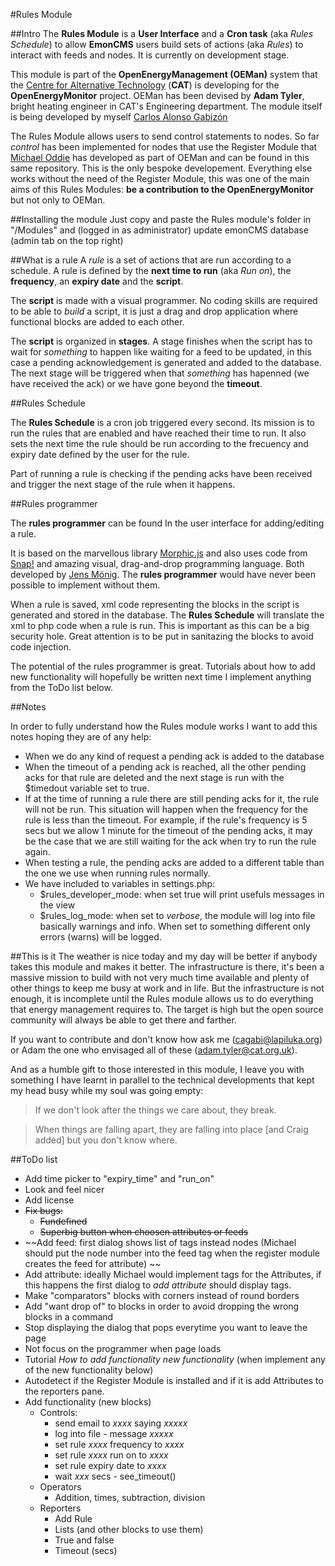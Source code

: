 #Rules Module

##Intro
The **Rules Module** is a **User Interface** and a **Cron task** (aka *Rules Schedule*) to allow **EmonCMS** users build sets of actions (aka *Rules*) to interact with feeds and nodes. It is currently on development stage.

This module is part of the **OpenEnergyManagement (OEMan)** system that the [Centre for Alternative Technology](http://cat.org.uk) (**CAT**) is developing for the **OpenEnergyMonitor** project. OEMan has been devised by **Adam Tyler**, bright heating engineer in CAT's Engineering department. The module itself is being developed by myself [Carlos Alonso Gabizón](https://github.com/cagabi)

The Rules Module allows users to send control statements to nodes. So far *control* has been implemented for nodes that use the Register Module that [Michael Oddie](https://github.com/0ddie) has developed as part of OEMan and can be found in this same repository. This is the only bespoke developement. Everything else works without the need of the Register Module, this was one of the main aims of this Rules Modules: **be a contribution to the OpenEnergyMonitor** but not only to OEMan.

##Installing the module
Just copy and paste the Rules module's folder in "/Modules" and (logged in as administrator) update emonCMS database (admin tab on the top right)

##What is a rule
A *rule* is a set of actions that are run according to a schedule. A rule is defined by the **next time to run** (aka *Run on*), the **frequency**, an **expiry date** and the  **script**.

The **script** is made with a visual programmer. No coding skills are required to be able to *build* a script, it is just a drag and drop application where functional blocks are added to each other.

The **script** is organized in **stages**. A stage finishes when the script has to wait for *something* to happen like waiting for a feed to be updated, in this case a pending acknowledgement is generated and added to the database. The next stage will be triggered when that *something* has hapenned (we have received the ack) or we have gone beyond the **timeout**.

##Rules Schedule

The **Rules Schedule** is a cron job triggered every second. Its mission is to run the rules that are enabled and have reached their time to run. It also sets the next time the rule should be run according to the frecuency and expiry date defined by the user for the rule.

Part of running a rule is checking if the pending acks have been received and trigger the next stage of the rule when it happens.

##Rules programmer

The **rules programmer** can be found In the user interface for adding/editing a rule.

It is based on the marvellous library [Morphic.js](https://github.com/jmoenig/morphic.js) and also uses code from [Snap!](https://snap.berkeley.edu/) and amazing visual, drag-and-drop programming language. Both developed by [Jens Mönig](https://github.com/jmoeni). The **rules programmer** would have never been possible to implement without them.

When a rule is saved, xml code representing the blocks in the script is generated and stored in the database. The **Rules Schedule** will translate the xml to php code when a rule is run. This is important as this can be a big security hole. Great attention is to be put in sanitazing the blocks to avoid code injection.

The potential of the rules programmer is great. Tutorials about how to add new functionality will hopefully be written next time I implement anything from the ToDo list below.

##Notes

In order to fully understand how the Rules module works I want to add this notes hoping they are of any help:

- When we do any kind of request a pending ack is added to the database
- When the timeout of a pending ack is reached, all the other pending acks for that rule are deleted and the next stage is run with the $timedout variable set to true.
- If at the time of running a rule there are still pending acks for it, the rule will not be run. This situation will happen when the frequency for the rule is less than the timeout. For example, if the rule's frequency is 5 secs but we allow 1 minute for the timeout of the pending acks, it may be the case that we are still waiting for the ack when try to run the rule again.
- When testing a rule, the pending acks are added to a different table than the one we use when running rules normally.
- We have included to variables in settings.php:
    - $rules_developer_mode: when set true will print usefuls messages in the view
    - $rules_log_mode: when set to *verbose*, the module will log into file basically warnings and info. When set to something different only errors (warns) will be logged.

##This is it
The weather is nice today and my day will be better if anybody takes this module and makes it better. The infrastructure is there, it's been a massive mission to build with not very much time available and plenty of other things to keep me busy at work and in life. But the infrastructure is not enough, it is incomplete until the Rules module allows us to do everything that energy  management requires to. The target is high but the open source community will always be able to get there and farther. 

If you want to contribute and don't know how ask me (cagabi@lapiluka.org) or Adam the one who envisaged all of these (adam.tyler@cat.org.uk).

And as a humble gift to those interested in this module, I leave you with something I have learnt in parallel to the technical developments that kept my head busy while my soul was going empty:

> If we don't look after the things we care about, they break.

>When things are falling apart, they are falling into place [and Craig added] but you don't know where.

##ToDo list
- Add time picker to "expiry_time" and "run_on"
- Look and feel nicer
- Add license
- ~~Fix bugs:~~ 
	- ~~Fundefined~~
	- ~~Superbig button when choosen attributes or feeds~~
- ~~Add feed: first dialog shows list of tags instead nodes (Michael should put the node number into the feed tag when the register module creates the feed for attribute) ~~
- Add attribute: ideally Michael would implement tags for the Attributes, if this happens the first dialog to *add attribute* should display tags.
- Make "comparators" blocks with corners instead of round borders
- Add "want drop of" to blocks in order to avoid dropping the wrong blocks in a command
- Stop displaying the dialog that pops everytime you want to leave the page
- Not focus on the programmer when page loads
- Tutorial *How to add functionality new functionality* (when implement any of the new functionality below)
- Autodetect if the Register Module is installed and if it is add Attributes to the reporters pane. 
- Add functionality (new blocks)
	- Controls: 
		- send email to *xxxx* saying *xxxxx*
		- log into file - message *xxxxx*
		- set rule *xxxx* frequency to *xxxx*
		- set rule *xxxx* run on to *xxxx*
		- set rule expiry date to *xxxx*
		- wait *xxx* secs
                - see_timeout()
	- Operators
		- Addition, times, subtraction, division
	- Reporters
		- Add Rule
		- Lists (and other blocks to use them)
		- True and false
		- Timeout (secs)
		
		